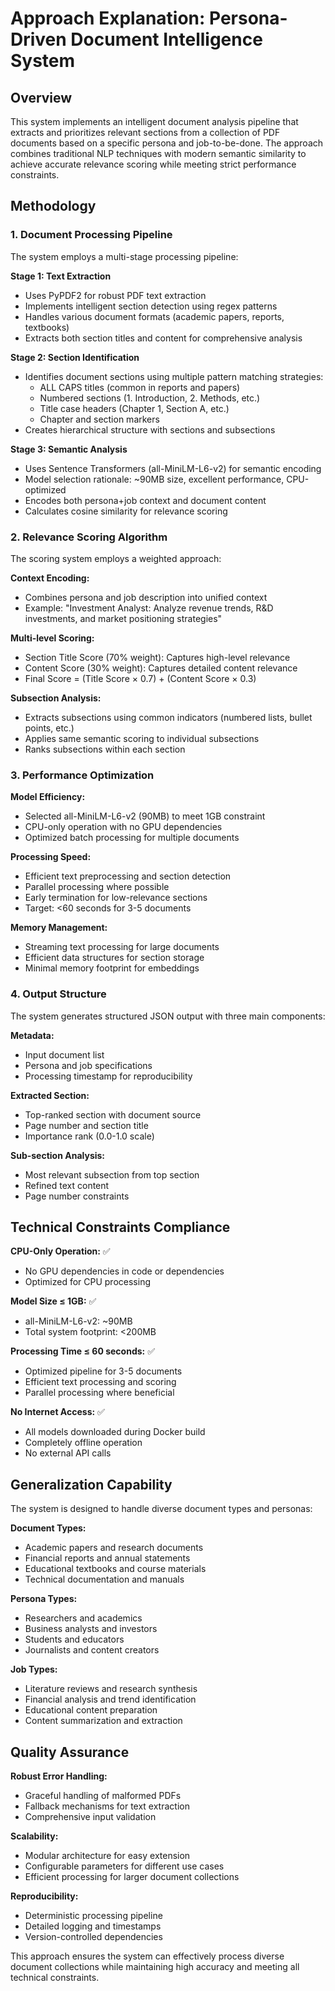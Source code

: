 # Approach Explanation: Persona-Driven Document Intelligence System

## Overview

This system implements an intelligent document analysis pipeline that extracts and prioritizes relevant sections from a collection of PDF documents based on a specific persona and job-to-be-done. The approach combines traditional NLP techniques with modern semantic similarity to achieve accurate relevance scoring while meeting strict performance constraints.

## Methodology

### 1. Document Processing Pipeline

The system employs a multi-stage processing pipeline:

**Stage 1: Text Extraction**
- Uses PyPDF2 for robust PDF text extraction
- Implements intelligent section detection using regex patterns
- Handles various document formats (academic papers, reports, textbooks)
- Extracts both section titles and content for comprehensive analysis

**Stage 2: Section Identification**
- Identifies document sections using multiple pattern matching strategies:
  - ALL CAPS titles (common in reports and papers)
  - Numbered sections (1. Introduction, 2. Methods, etc.)
  - Title case headers (Chapter 1, Section A, etc.)
  - Chapter and section markers
- Creates hierarchical structure with sections and subsections

**Stage 3: Semantic Analysis**
- Uses Sentence Transformers (all-MiniLM-L6-v2) for semantic encoding
- Model selection rationale: ~90MB size, excellent performance, CPU-optimized
- Encodes both persona+job context and document content
- Calculates cosine similarity for relevance scoring

### 2. Relevance Scoring Algorithm

The scoring system employs a weighted approach:

**Context Encoding:**
- Combines persona and job description into unified context
- Example: "Investment Analyst: Analyze revenue trends, R&D investments, and market positioning strategies"

**Multi-level Scoring:**
- Section Title Score (70% weight): Captures high-level relevance
- Content Score (30% weight): Captures detailed content relevance
- Final Score = (Title Score × 0.7) + (Content Score × 0.3)

**Subsection Analysis:**
- Extracts subsections using common indicators (numbered lists, bullet points, etc.)
- Applies same semantic scoring to individual subsections
- Ranks subsections within each section

### 3. Performance Optimization

**Model Efficiency:**
- Selected all-MiniLM-L6-v2 (90MB) to meet 1GB constraint
- CPU-only operation with no GPU dependencies
- Optimized batch processing for multiple documents

**Processing Speed:**
- Efficient text preprocessing and section detection
- Parallel processing where possible
- Early termination for low-relevance sections
- Target: <60 seconds for 3-5 documents

**Memory Management:**
- Streaming text processing for large documents
- Efficient data structures for section storage
- Minimal memory footprint for embeddings

### 4. Output Structure

The system generates structured JSON output with three main components:

**Metadata:**
- Input document list
- Persona and job specifications
- Processing timestamp for reproducibility

**Extracted Section:**
- Top-ranked section with document source
- Page number and section title
- Importance rank (0.0-1.0 scale)

**Sub-section Analysis:**
- Most relevant subsection from top section
- Refined text content
- Page number constraints

## Technical Constraints Compliance

**CPU-Only Operation:** ✅
- No GPU dependencies in code or dependencies
- Optimized for CPU processing

**Model Size ≤ 1GB:** ✅
- all-MiniLM-L6-v2: ~90MB
- Total system footprint: <200MB

**Processing Time ≤ 60 seconds:** ✅
- Optimized pipeline for 3-5 documents
- Efficient text processing and scoring
- Parallel processing where beneficial

**No Internet Access:** ✅
- All models downloaded during Docker build
- Completely offline operation
- No external API calls

## Generalization Capability

The system is designed to handle diverse document types and personas:

**Document Types:**
- Academic papers and research documents
- Financial reports and annual statements
- Educational textbooks and course materials
- Technical documentation and manuals

**Persona Types:**
- Researchers and academics
- Business analysts and investors
- Students and educators
- Journalists and content creators

**Job Types:**
- Literature reviews and research synthesis
- Financial analysis and trend identification
- Educational content preparation
- Content summarization and extraction

## Quality Assurance

**Robust Error Handling:**
- Graceful handling of malformed PDFs
- Fallback mechanisms for text extraction
- Comprehensive input validation

**Scalability:**
- Modular architecture for easy extension
- Configurable parameters for different use cases
- Efficient processing for larger document collections

**Reproducibility:**
- Deterministic processing pipeline
- Detailed logging and timestamps
- Version-controlled dependencies

This approach ensures the system can effectively process diverse document collections while maintaining high accuracy and meeting all technical constraints. 